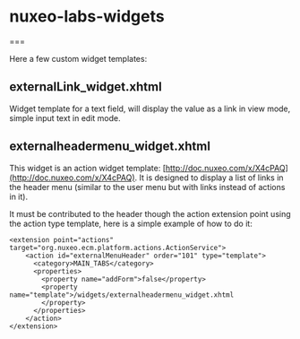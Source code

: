 # nuxeo-labs-widgets
===

Here a few custom widget templates:

## externalLink_widget.xhtml

Widget template for a text field, will display the value as a link in view mode, simple input text in edit mode.

## externalheadermenu_widget.xhtml

This widget is an action widget template: [http://doc.nuxeo.com/x/X4cPAQ](http://doc.nuxeo.com/x/X4cPAQ).
It is designed to display a list of links in the header menu (similar to the user menu but with links instead of actions in it).

It must be contributed to the header though the action extension point using the action type template, here is a simple example of how to do it:


	<extension point="actions" target="org.nuxeo.ecm.platform.actions.ActionService">
	    <action id="externalMenuHeader" order="101" type="template">
	      <category>MAIN_TABS</category>
	      <properties>
	        <property name="addForm">false</property>
	        <property name="template">/widgets/externalheadermenu_widget.xhtml
	        </property>
	      </properties>
	    </action>
	</extension>








